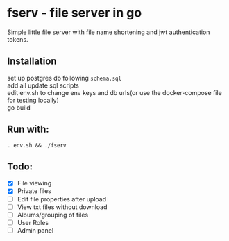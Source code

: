 # fserv - file server in go
Simple little file server with file name shortening and jwt authentication tokens.
## Installation
set up postgres db following `schema.sql`  
add all update sql scripts  
edit env.sh to change env keys and db urls(or use the docker-compose file for testing locally)  
go build  
## Run with:
`. env.sh && ./fserv`
## Todo:
- [x] File viewing  
- [x] Private files
- [ ] Edit file properties after upload
- [ ] View txt files without download
- [ ] Albums/grouping of files  
- [ ] User Roles  
- [ ] Admin panel  
